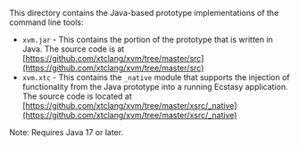 This directory contains the Java-based prototype implementations of the
command line tools:

* `xvm.jar` - This contains the portion of the prototype that is written in
  Java. The source code is at
  [https://github.com/xtclang/xvm/tree/master/src](https://github.com/xtclang/xvm/tree/master/src) 
* `xvm.xtc` - This contains the `_native` module that supports the injection
  of functionality from the Java prototype into a running Ecstasy
  application. The source code is located at
  [https://github.com/xtclang/xvm/tree/master/xsrc/_native](https://github.com/xtclang/xvm/tree/master/xsrc/_native)

Note: Requires Java 17 or later.